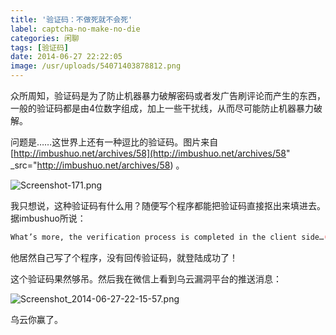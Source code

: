 ```yaml
---
title: '验证码：不做死就不会死'
label: captcha-no-make-no-die
categories: 闲聊
tags: [验证码]
date: 2014-06-27 22:22:05
image: /usr/uploads/54071403878812.png
---
```

众所周知，验证码是为了防止机器暴力破解密码或者发广告刷评论而产生的东西，一般的验证码都是由4位数字组成，加上一些干扰线，从而尽可能防止机器暴力破解。

问题是……这世界上还有一种逗比的验证码。图片来自 [http://imbushuo.net/archives/58](http://imbushuo.net/archives/58" _src="http://imbushuo.net/archives/58) 。

<img src="/usr/uploads/54071403878812.png" title="Screenshot-171.png"/>

我只想说，这种验证码有什么用？随便写个程序都能把验证码直接抠出来填进去。据imbushuo所说：

```bash
What’s more, the verification process is completed in the client side…(later I found that I could bypass the CAPTCHA by sending the HTTP request directly.)
```

他居然自己写了个程序，没有回传验证码，就登陆成功了！

这个验证码果然够吊。然后我在微信上看到乌云漏洞平台的推送消息：

<img src="/usr/uploads/20140627/1403878899112717.png" title="Screenshot_2014-06-27-22-15-57.png"/>

乌云你赢了。
